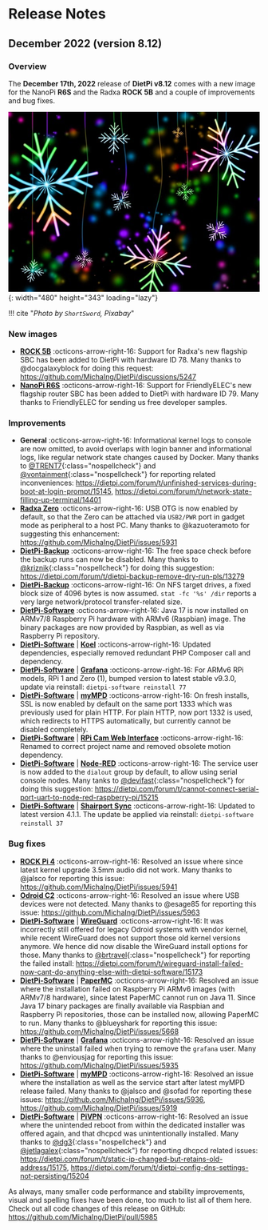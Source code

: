 # Release Notes

## December 2022 (version 8.12)

### Overview

The **December 17th, 2022** release of **DietPi v8.12** comes with a new image for the NanoPi **R6S** and the Radxa **ROCK 5B** and a couple of improvements and bug fixes.

![Christmas stars](../assets/images/dietpi-release-v8_12.jpg){: width="480" height="343" loading="lazy"}

!!! cite "*Photo by `ShortSword`, Pixabay*"

### New images

- [**ROCK 5B**](../../hardware/#radxa) :octicons-arrow-right-16: Support for Radxa's new flagship SBC has been added to DietPi with hardware ID 78. Many thanks to @docgalaxyblock for doing this request: <https://github.com/MichaIng/DietPi/discussions/5247>
- [**NanoPi R6S**](../../hardware/#nanopi-series-friendlyelec) :octicons-arrow-right-16: Support for FriendlyELEC's new flagship router SBC has been added to DietPi with hardware ID 79. Many thanks to FriendlyELEC for sending us free developer samples.

### Improvements

- **General** :octicons-arrow-right-16: Informational kernel logs to console are now omitted, to avoid overlaps with login banner and informational logs, like regular network state changes caused by Docker. Many thanks to [@TRENT7](https://dietpi.com/forum/u/TRENT7){:class="nospellcheck"} and [@vontainment](https://dietpi.com/forum/u/vontainment){:class="nospellcheck"} for reporting related inconveniences: <https://dietpi.com/forum/t/unfinished-services-during-boot-at-login-prompt/15145>, <https://dietpi.com/forum/t/network-state-filling-up-terminal/14401>
- [**Radxa Zero**](../../hardware/#radxa) :octicons-arrow-right-16: USB OTG is now enabled by default, so that the Zero can be attached via `USB2/PWR` port in gadget mode as peripheral to a host PC. Many thanks to @kazuoteramoto for suggesting this enhancement: <https://github.com/MichaIng/DietPi/issues/5931>
- [**DietPi-Backup**](../../dietpi_tools/system_maintenance/#dietpi-backup-backuprestore) :octicons-arrow-right-16: The free space check before the backup runs can now be disabled. Many thanks to [@kriznik](https://dietpi.com/forum/u/kriznik){:class="nospellcheck"} for doing this suggestion: <https://dietpi.com/forum/t/dietpi-backup-remove-dry-run-pls/13279>
- [**DietPi-Backup**](../../dietpi_tools/system_maintenance/#dietpi-backup-backuprestore) :octicons-arrow-right-16: On NFS target drives, a fixed block size of 4096 bytes is now assumed. `stat -fc '%s' /dir` reports a very large network/protocol transfer-related size.
- [**DietPi-Software**](../../dietpi_tools/software_installation/#dietpi-software) :octicons-arrow-right-16: Java 17 is now installed on ARMv7/8 Raspberry Pi hardware with ARMv6 (Raspbian) image. The binary packages are now provided by Raspbian, as well as via Raspberry Pi repository.
- [**DietPi-Software**](../../dietpi_tools/software_installation/#dietpi-software) | [**Koel**](../../software/media/#koel) :octicons-arrow-right-16: Updated dependencies, especially removed redundant PHP Composer call and dependency.
- [**DietPi-Software**](../../dietpi_tools/software_installation/#dietpi-software) | [**Grafana**](../../software/hardware_projects/#grafana) :octicons-arrow-right-16: For ARMv6 RPi models, RPi 1 and Zero (1), bumped version to latest stable v9.3.0, update via reinstall: `dietpi-software reinstall 77`
- [**DietPi-Software**](../../dietpi_tools/software_installation/#dietpi-software) | [**myMPD**](../../software/media/#mympd) :octicons-arrow-right-16: On fresh installs, SSL is now enabled by default on the same port 1333 which was previously used for plain HTTP. For plain HTTP, now port 1332 is used, which redirects to HTTPS automatically, but currently cannot be disabled completely.
- [**DietPi-Software**](../../dietpi_tools/software_installation/#dietpi-software) | [**RPi Cam Web Interface**](../../software/camera/#rpi-cam-web-interface) :octicons-arrow-right-16: Renamed to correct project name and removed obsolete motion dependency.
- [**DietPi-Software**](../../dietpi_tools/software_installation/#dietpi-software) | [**Node-RED**](../../software/hardware_projects/#node-red) :octicons-arrow-right-16: The service user is now added to the `dialout` group by default, to allow using serial console nodes. Many tanks to [@devifast](https://dietpi.com/forum/u/devifast){:class="nospellcheck"} for doing this suggestion: <https://dietpi.com/forum/t/cannot-connect-serial-port-uart-to-node-red-raspberry-pi/15215>
- [**DietPi-Software**](../../dietpi_tools/software_installation/#dietpi-software) | [**Shairport Sync**](../../software/media/#shairport-sync) :octicons-arrow-right-16: Updated to latest version 4.1.1. The update be applied via reinstall: `dietpi-software reinstall 37`

### Bug fixes

- [**ROCK Pi 4**](../../hardware/#radxa) :octicons-arrow-right-16: Resolved an issue where since latest kernel upgrade 3.5mm audio did not work. Many thanks to @jalsco for reporting this issue: <https://github.com/MichaIng/DietPi/issues/5941>
- [**Odroid C2**](../../hardware/#odroid) :octicons-arrow-right-16: Resolved an issue where USB devices were not detected. Many thanks to @esage85 for reporting this issue: <https://github.com/MichaIng/DietPi/issues/5963>
- [**DietPi-Software**](../../dietpi_tools/software_installation/#dietpi-software) | [**WireGuard**](../../software/vpn/#wireguard) :octicons-arrow-right-16: It was incorrectly still offered for legacy Odroid systems with vendor kernel, while recent WireGuard does not support those old kernel versions anymore. We hence did now disable the WireGuard install options for those. Many thanks to [@brtravel](https://dietpi.com/forum/u/brtravel){:class="nospellcheck"} for reporting the failed install: <https://dietpi.com/forum/t/wireguard-install-failed-now-cant-do-anything-else-with-dietpi-software/15173>
- [**DietPi-Software**](../../dietpi_tools/software_installation/#dietpi-software) | [**PaperMC**](../../software/gaming/#papermc) :octicons-arrow-right-16: Resolved an issue where the installation failed on Raspberry Pi ARMv6 images (with ARMv7/8 hardware), since latest PaperMC cannot run on Java 11. Since Java 17 binary packages are finally available via Raspbian and Raspberry Pi repositories, those can be installed now, allowing PaperMC to run. Many thanks to @blueyshark for reporting this issue: <https://github.com/MichaIng/DietPi/issues/5668>
- [**DietPi-Software**](../../dietpi_tools/software_installation/#dietpi-software) | [**Grafana**](../../software/hardware_projects/#grafana) :octicons-arrow-right-16: Resolved an issue where the uninstall failed when trying to remove the `grafana` user. Many thanks to @enviousjag for reporting this issue: <https://github.com/MichaIng/DietPi/issues/5935>
- [**DietPi-Software**](../../dietpi_tools/software_installation/#dietpi-software) | [**myMPD**](../../software/media/#mympd) :octicons-arrow-right-16: Resolved an issue where the installation as well as the service start after latest myMPD release failed. Many thanks to @jalsco and @sofad for reporting these issues: <https://github.com/MichaIng/DietPi/issues/5936>, <https://github.com/MichaIng/DietPi/issues/5919>
- [**DietPi-Software**](../../dietpi_tools/software_installation/#dietpi-software) | [**PiVPN**](../../software/vpn/#pivpn) :octicons-arrow-right-16: Resolved an issue where the unintended reboot from within the dedicated installer was offered again, and that dhcpcd was unintentionally installed. Many thanks to [@dg3](https://dietpi.com/forum/u/dg3){:class="nospellcheck"} and [@jetlagalex](https://dietpi.com/forum/u/jetlagalex){:class="nospellcheck"} for reporting dhcpcd related issues: <https://dietpi.com/forum/t/static-ip-changed-but-retains-old-address/15175>, <https://dietpi.com/forum/t/dietpi-config-dns-settings-not-persisting/15204>

As always, many smaller code performance and stability improvements, visual and spelling fixes have been done, too much to list all of them here. Check out all code changes of this release on GitHub: <https://github.com/MichaIng/DietPi/pull/5985>
